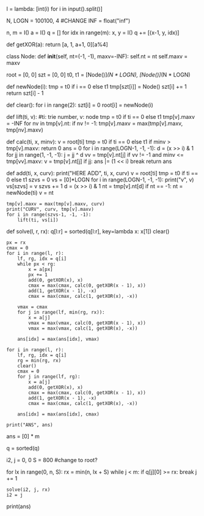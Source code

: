 I = lambda: [int(i) for i in input().split()]

N, LOGN = 100100, 4   #CHANGE
INF = float("inf")

n, m = I()
a = I()
q = []
for idx in range(m):
    x, y = I()
    q += [(x-1, y, idx)]


def getXOR(a):
    return [a, 1, a+1, 0][a%4]


class Node:
    def __init__(self, nt=(-1, -1), maxv=-INF):
        self.nt = nt
        self.maxv = maxv

root = [0, 0]
szt = [0, 0]
t0, t1 = [Node()]*(N * LOGN), [Node()]*(N * LOGN)


def newNode(i):
    tmp = t0 if i == 0 else t1
    tmp[szt[i]] = Node()
    szt[i] += 1
    return szt[i] - 1


def clear():
    for i in range(2):
        szt[i] = 0
        root[i] = newNode(i)


def lift(ti, v):    #ti: trie number, v: node
    tmp = t0 if ti == 0 else t1
    tmp[v].maxv = -INF
    for nv in tmp[v].nt:
        if nv != -1:
            tmp[v].maxv = max(tmp[v].maxv, tmp[nv].maxv)



def calc(ti, x, minv):
    v = root[ti]
    tmp = t0 if ti == 0 else t1
    if minv > tmp[v].maxv: return 0
    ans = 0
    for i in range(LOGN-1, -1, -1):
        d = (x >> i) & 1
        for jj in range(1, -1, -1):
            j = jj ^ d
            vv = tmp[v].nt[j]
            if vv != -1 and minv <= tmp[vv].maxv:
                v = tmp[v].nt[j]
                if jj: ans |= (1 << i)
                break
    return ans


def add(ti, x, curv):
    print("HERE ADD", ti, x, curv)
    v = root[ti]
    tmp = t0 if ti == 0 else t1
    szvs = 0
    vs = [0]*LOGN
    for i in range(LOGN-1, -1, -1):
        print("v", v)
        vs[szvs] = v
        szvs += 1
        d = (x >> i) & 1
        nt = tmp[v].nt[d]
        if nt == -1: nt = newNode(ti)
        v = nt

    tmp[v].maxv = max(tmp[v].maxv, curv)
    print("CURV", curv, tmp[v].maxv)
    for i in range(szvs-1, -1, -1):
        lift(ti, vs[i])


def solve(l, r, rx):
    q[l:r] = sorted(q[l:r], key=lambda x: x[1])
    clear()

    px = rx
    cmax = 0
    for i in range(l, r):
        lf, rg, idx = q[i]
        while px < rg:
            x = a[px]
            px += 1
            add(0, getXOR(x), x)
            cmax = max(cmax, calc(0, getXOR(x - 1), x))
            add(1, getXOR(x - 1), -x)
            cmax = max(cmax, calc(1, getXOR(x), -x))

        vmax = cmax
        for j in range(lf, min(rg, rx)):
            x = a[j]
            vmax = max(vmax, calc(0, getXOR(x - 1), x))
            vmax = max(vmax, calc(1, getXOR(x), -x))

        ans[idx] = max(ans[idx], vmax)

    for i in range(l, r):
        lf, rg, idx = q[i]
        rg = min(rg, rx)
        clear()
        cmax = 0
        for j in range(lf, rg):
            x = a[j]
            add(0, getXOR(x), x)
            cmax = max(cmax, calc(0, getXOR(x - 1), x))
            add(1, getXOR(x - 1), -x)
            cmax = max(cmax, calc(1, getXOR(x), -x))

        ans[idx] = max(ans[idx], cmax)

    print("ANS", ans)

ans = [0] * m

q = sorted(q)

i2, j = 0, 0
S = 800   #change to root?

for lx in range(0, n, S):
    rx = min(n, lx + S)
    while j < m:
        if q[j][0] >= rx: break
        j += 1

    solve(i2, j, rx)
    i2 = j

print(ans)